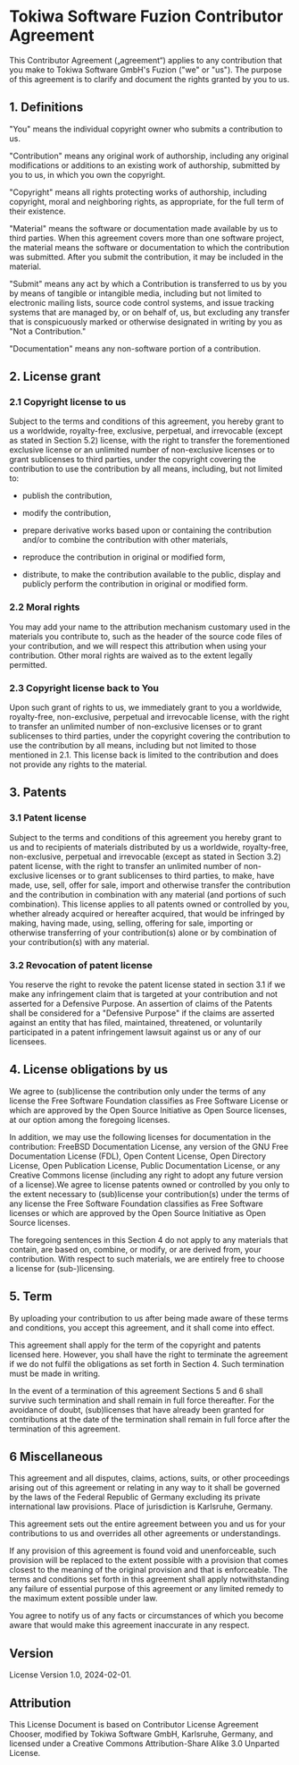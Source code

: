 # Tokiwa Software Fuzion Contributor Agreement

This Contributor Agreement („agreement“) applies to any contribution that you make to Tokiwa Software GmbH's Fuzion ("we" or "us"). The purpose of this agreement is to clarify and document the rights granted by you to us.

## 1. Definitions

"You" means the individual copyright owner who submits a contribution to us.

"Contribution" means any original work of authorship, including any original modifications or additions to an existing work of authorship, submitted by you to us, in which you own the copyright.

"Copyright" means all rights protecting works of authorship, including copyright, moral and neighboring rights, as appropriate, for the full term of their existence.

"Material" means the software or documentation made available by us to third parties. When this agreement covers more than one software project, the material means the software or documentation to which the contribution was submitted. After you submit the contribution, it may be included in the material.

"Submit" means any act by which a Contribution is transferred to us by you by means of tangible or intangible media, including but not limited to electronic mailing lists, source code control systems, and issue tracking systems that are managed by, or on behalf of, us, but excluding any transfer that is conspicuously marked or otherwise designated in writing by you as "Not a Contribution."

"Documentation" means any non-software portion of a contribution.

## 2. License grant
### 2.1 Copyright license to us
Subject to the terms and conditions of this agreement, you hereby grant to us a worldwide, royalty-free, exclusive, perpetual, and irrevocable (except as stated in Section 5.2) license, with the right to transfer the forementioned exclusive license or an unlimited number of non-exclusive licenses or to grant sublicenses to third parties, under the copyright covering the contribution to use the contribution by all means, including, but not limited to:

- publish the contribution,

- modify the contribution,

- prepare derivative works based upon or containing the contribution and/or to combine the contribution with other materials,

- reproduce the contribution in original or modified form,

- distribute, to make the contribution available to the public, display and publicly perform the contribution in original or modified form.

### 2.2 Moral rights

You may add your name to the attribution mechanism customary used in the materials you contribute to, such as the header of the source code files of your contribution, and we will respect this attribution when using your contribution. Other moral rights are waived as to the extent legally permitted.

### 2.3 Copyright license back to You

Upon such grant of rights to us, we immediately grant to you a worldwide, royalty-free, non-exclusive, perpetual and irrevocable license, with the right to transfer an unlimited number of non-exclusive licenses or to grant sublicenses to third parties, under the copyright covering the contribution to use the contribution by all means, including but not limited to those mentioned in 2.1. This license back is limited to the contribution and does not provide any rights to the material.

## 3. Patents

### 3.1 Patent license

Subject to the terms and conditions of this agreement you hereby grant to us and to recipients of materials distributed by us a worldwide, royalty-free, non-exclusive, perpetual and irrevocable (except as stated in Section 3.2) patent license, with the right to transfer an unlimited number of non-exclusive licenses or to grant sublicenses to third parties, to make, have made, use, sell, offer for sale, import and otherwise transfer the contribution and the contribution in combination with any material (and portions of such combination). This license applies to all patents owned or controlled by you, whether already acquired or hereafter acquired, that would be infringed by making, having made, using, selling, offering for sale, importing or otherwise transferring of your contribution(s) alone or by combination of your contribution(s) with any material.

### 3.2 Revocation of patent license

You reserve the right to revoke the patent license stated in section 3.1 if we make any infringement claim that is targeted at your contribution and not asserted for a Defensive Purpose. An assertion of claims of the Patents shall be considered for a "Defensive Purpose" if the claims are asserted against an entity that has filed, maintained, threatened, or voluntarily participated in a patent infringement lawsuit against us or any of our licensees.

## 4. License obligations by us

We agree to (sub)license the contribution only under the terms of any license the Free Software Foundation classifies as Free Software License or which are approved by the Open Source Initiative as Open Source licenses, at our option among the foregoing licenses.

In addition, we may use the following licenses for documentation in the contribution: FreeBSD Documentation License, any version of the GNU Free Documentation License (FDL), Open Content License, Open Directory License, Open Publication License, Public Documentation License, or any Creative Commons license (including any right to adopt any future version of a license).We agree to license patents owned or controlled by you only to the extent necessary to (sub)license your contribution(s) under the terms of any license the Free Software Foundation classifies as Free Software licenses or which are approved by the Open Source Initiative as Open Source licenses.

The foregoing sentences in this Section 4 do not apply to any materials that contain, are based on, combine, or modify, or are derived from, your contribution. With respect to such materials, we are entirely free to choose a license for (sub-)licensing.

## 5. Term

By uploading your contribution to us after being made aware of these terms and conditions, you accept this agreement, and it shall come into effect.

This agreement shall apply for the term of the copyright and patents licensed here. However, you shall have the right to terminate the agreement if we do not fulfil the obligations as set forth in Section 4. Such termination must be made in writing.

In the event of a termination of this agreement Sections 5 and 6 shall survive such termination and shall remain in full force thereafter. For the avoidance of doubt, (sub)licenses that have already been granted for contributions at the date of the termination shall remain in full force after the termination of this agreement.

## 6 Miscellaneous

This agreement and all disputes, claims, actions, suits, or other proceedings arising out of this agreement or relating in any way to it shall be governed by the laws of the Federal Republic of Germany excluding its private international law provisions. Place of jurisdiction is Karlsruhe, Germany.

This agreement sets out the entire agreement between you and us for your contributions to us and overrides all other agreements or understandings.

If any provision of this agreement is found void and unenforceable, such provision will be replaced to the extent possible with a provision that comes closest to the meaning of the original provision and that is enforceable. The terms and conditions set forth in this agreement shall apply notwithstanding any failure of essential purpose of this agreement or any limited remedy to the maximum extent possible under law.

You agree to notify us of any facts or circumstances of which you become aware that would make this agreement inaccurate in any respect.

## Version
License Version 1.0, 2024-02-01.

## Attribution

This License Document is based on Contributor License Agreement Chooser, modified by Tokiwa Software GmbH, Karlsruhe, Germany, and licensed under a Creative Commons Attribution-Share Alike 3.0 Unparted License.
